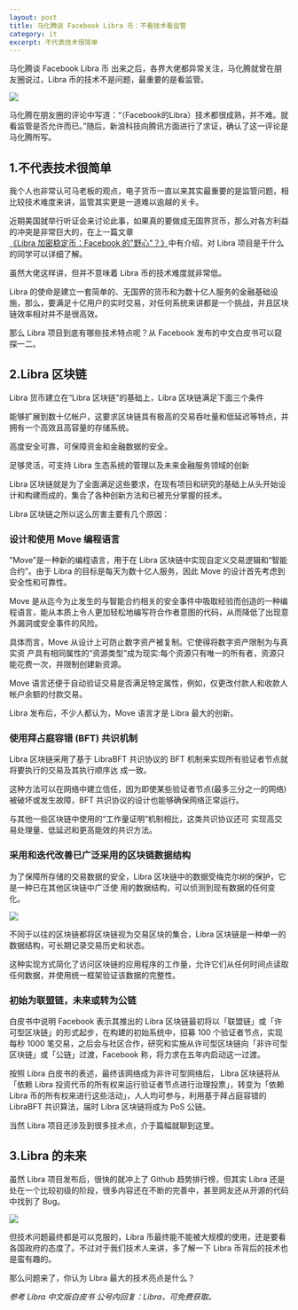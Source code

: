 ```yaml
---
layout: post
title: 马化腾谈 Facebook Libra 币：不看技术看监管
category: it
excerpt: 不代表技术很简单
---
```


马化腾谈 Facebook  Libra 币 出来之后，各界大佬都异常关注，马化腾就曾在朋友圈说过，Libra 币的技术不是问题，最重要的是看监管。

![](http://favorites.ren/assets/images/2019/it/malibra01.png)

马化腾在朋友圈的评论中写道：“（Facebook的Libra）技术都很成熟，并不难。就看监管是否允许而已。”随后，新浪科技向腾讯方面进行了求证，确认了这一评论是马化腾所写。

## 1.不代表技术很简单

我个人也非常认可马老板的观点，电子货币一直以来其实最重要的是监管问题，相比较技术难度来讲，监管其实更是一道难以逾越的关卡。

近期美国就举行听证会来讨论此事，如果真的要做成无国界货币，那么对各方利益的冲突是非常巨大的，在上一篇文章[《Libra 加密稳定币：Facebook 的"野心"？》](http://www.ityouknow.com/it/2019/06/27/facebook-Libra.html)中有介绍，对 Libra 项目是干什么的同学可以详细了解。

虽然大佬这样讲，但并不意味着 Libra 币的技术难度就非常低。

Libra 的使命是建立一套简单的、无国界的货币和为数十亿人服务的金融基础设施，那么，要满足十亿用户的实时交易，对任何系统来讲都是一个挑战，并且区块链效率相对并不是很高效。

那么 Libra 项目到底有哪些技术特点呢？从 Facebook 发布的中文白皮书可以窥探一二。

## 2.Libra 区块链

Libra 货币建立在“Libra 区块链”的基础上，Libra 区块链满足下面三个条件

能够扩展到数十亿帐户，这要求区块链具有极高的交易吞吐量和低延迟等特点，并拥有一个高效且高容量的存储系统。

高度安全可靠，可保障资金和金融数据的安全。

足够灵活，可支持 Libra 生态系统的管理以及未来金融服务领域的创新

Libra 区块链就是为了全面满足这些要求，在现有项目和研究的基础上从头开始设计和构建而成的，集合了各种创新方法和已被充分掌握的技术。

Libra 区块链之所以这么厉害主要有几个原因：

### 设计和使用 Move 编程语言

”Move”是一种新的编程语言，用于在 Libra 区块链中实现自定义交易逻辑和“智能合约”。由于 Libra 的目标是每天为数十亿人服务，因此 Move 的设计首先考虑到安全性和可靠性。

Move 是从迄今为止发生的与智能合约相关的安全事件中吸取经验而创造的一种编程语言，能从本质上令人更加轻松地编写符合作者意图的代码，从而降低了出现意外漏洞或安全事件的风险。

具体而言，Move 从设计上可防止数字资产被复制。它使得将数字资产限制为与真实资 产具有相同属性的“资源类型”成为现实:每个资源只有唯一的所有者，资源只能花费一次，并限制创建新资源。

Move 语言还便于自动验证交易是否满足特定属性，例如，仅更改付款人和收款人帐户余额的付款交易。

Libra 发布后，不少⼈都认为，Move 语言才是 Libra 最大的创新。

### 使用拜占庭容错 (BFT) 共识机制

Libra 区块链采用了基于 LibraBFT 共识协议的 BFT 机制来实现所有验证者节点就将要执行的交易及其执行顺序达 成一致。

这种方法可以在网络中建立信任，因为即使某些验证者节点(最多三分之一的网络)被破坏或发生故障，BFT 共识协议的设计也能够确保网络正常运行。

与其他一些区块链中使用的“工作量证明”机制相比，这类共识协议还可 实现高交易处理量、低延迟和更高能效的共识方法。

### 采用和迭代改善已广泛采用的区块链数据结构

为了保障所存储的交易数据的安全，Libra 区块链中的数据受梅克尔树的保护，它是一种已在其他区块链中广泛使 用的数据结构，可以侦测到现有数据的任何变化。

![](http://favorites.ren/assets/images/2019/it/malibra02.png)

不同于以往的区块链都将区块链视为交易区块的集合，Libra 区块链是一种单一的数据结构，可长期记录交易历史和状态。

这种实现方式简化了访问区块链的应用程序的工作量，允许它们从任何时间点读取任何数据，并使用统一框架验证该数据的完整性。

### 初始为联盟链，未来或转为公链

白皮书中说明 Facebook 表示其推出的 Libra 区块链最初将以「联盟链」或「许可型区块链」的形式起步，在构建的初始系统中，招募 100 个验证者节点，实现每秒 1000 笔交易，之后会与社区合作，研究和实施从许可型区块链向「非许可型区块链」或「公链」过渡，Facebook 称，将力求在五年内启动这一过渡。

按照 Libra 白皮书的表述，最终该网络成为非许可型网络后， Libra 区块链将从「依赖 Libra 投资代币的所有权来运行验证者节点进行治理投票」，转变为「依赖 Libra 币的所有权来进行这些活动」，人人均可参与，利用基于拜占庭容错的 LibraBFT 共识算法，届时 Libra 区块链将成为 PoS 公链。

当然 Libra 项目还涉及到很多技术点，介于篇幅就聊到这里。

## 3.Libra 的未来

虽然 Libra 项目发布后，很快的就冲上了 Github 趋势排行榜，但其实 Libra 还是处在一个比较初级的阶段，很多内容还在不断的完善中，甚至网友还从开源的代码中找到了 Bug。

![](http://favorites.ren/assets/images/2019/it/malibra02.png)

但技术问题最终都是可以克服的，Libra 币最终能不能被大规模的使用，还是要看各国政府的态度了。不过对于我们技术人来讲，多了解一下 Libra 币背后的技术也是蛮有趣的。

那么问题来了，你认为 Libra 最大的技术亮点是什么？

*参考 Libra 中文版白皮书    公号内回复：Libra，可免费获取。*